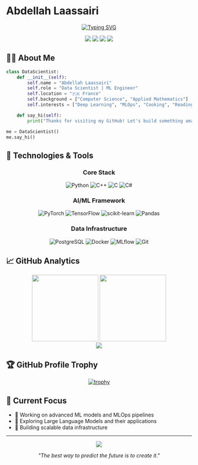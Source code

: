 # Abdellah Laassairi

<div align="center">
  
[![Typing SVG](https://readme-typing-svg.herokuapp.com?font=JetBrains+Mono&weight=600&size=30&duration=3000&pause=800&color=3178C6&width=800&lines=Data+Scientist+%7C+ML+Engineer;Python+%7C+PyTorch+%7C+TensorFlow;Building+the+Future+with+AI)](https://git.io/typing-svg)

[<img src="https://img.shields.io/badge/Portfolio-000000?style=for-the-badge&logo=About.me&logoColor=white" />](https://abdellah-laassairi.github.io/blog/)
[<img src="https://img.shields.io/badge/Gmail-D14836?style=for-the-badge&logo=gmail&logoColor=white" />](mailto:Laassairi.abdellah@gmail.com)
[<img src="https://img.shields.io/badge/Dev.to-0A0A0A?style=for-the-badge&logo=dev.to&logoColor=white" />](https://dev.to/abdellahlaassairi)
[<img src="https://img.shields.io/badge/-Hackerrank-2EC866?style=for-the-badge&logo=HackerRank&logoColor=white" />](https://www.hackerrank.com/laassairi_abdel)

</div>

## 👨‍💻 About Me

```python
class DataScientist:
    def __init__(self):
        self.name = "Abdellah Laassairi"
        self.role = "Data Scientist | ML Engineer"
        self.location = "🇫🇷 France"
        self.background = ["Computer Science", "Applied Mathematics"]
        self.interests = ["Deep Learning", "MLOps", "Cooking", "Reading"]

    def say_hi(self):
        print("Thanks for visiting my GitHub! Let's build something amazing together.")

me = DataScientist()
me.say_hi()
```

## 🔧 Technologies & Tools

<div align="center">

### Core Stack

![Python](https://img.shields.io/badge/Python-3776AB?style=for-the-badge&logo=python&logoColor=white)
![C++](https://img.shields.io/badge/C++-00599C?style=for-the-badge&logo=c%2B%2B&logoColor=white)
![C](https://img.shields.io/badge/C-A8B9CC?style=for-the-badge&logo=c&logoColor=white)
![C#](https://img.shields.io/badge/C%23-239120?style=for-the-badge&logo=c-sharp&logoColor=white)

### AI/ML Framework

![PyTorch](https://img.shields.io/badge/PyTorch-EE4C2C?style=for-the-badge&logo=pytorch&logoColor=white)
![TensorFlow](https://img.shields.io/badge/TensorFlow-FF6F00?style=for-the-badge&logo=tensorflow&logoColor=white)
![scikit-learn](https://img.shields.io/badge/scikit--learn-%23F7931E.svg?style=for-the-badge&logo=scikit-learn&logoColor=white)
![Pandas](https://img.shields.io/badge/pandas-%23150458.svg?style=for-the-badge&logo=pandas&logoColor=white)

### Data Infrastructure

![PostgreSQL](https://img.shields.io/badge/PostgreSQL-316192?style=for-the-badge&logo=postgresql&logoColor=white)
![Docker](https://img.shields.io/badge/Docker-2CA5E0?style=for-the-badge&logo=docker&logoColor=white)
![MLflow](https://img.shields.io/badge/MLflow-0194E2?style=for-the-badge&logo=mlflow&logoColor=white)
![Git](https://img.shields.io/badge/Git-F05032?style=for-the-badge&logo=git&logoColor=white)

</div>

## 📈 GitHub Analytics

<div align="center">
  <img height="180em" src="https://github-readme-stats.vercel.app/api?username=Abdellah-Laassairi&show_icons=true&theme=tokyonight&include_all_commits=true&count_private=true&hide_border=true"/>
  <img height="180em" src="https://github-readme-stats.vercel.app/api/top-langs/?username=Abdellah-Laassairi&layout=compact&langs_count=8&theme=tokyonight&hide_border=true"/>
</div>

<div align="center">
  <img src="https://github-readme-streak-stats.herokuapp.com/?user=Abdellah-Laassairi&theme=tokyonight&hide_border=true" />
</div>

## 🏆 GitHub Profile Trophy

<div align="center">
  
[![trophy](https://github-profile-trophy.vercel.app/?username=Abdellah-Laassairi&theme=tokyonight&column=4&margin-w=15&margin-h=15&no-frame=true)](https://github.com/ryo-ma/github-profile-trophy)

</div>

## 🚀 Current Focus

- 🔭 Working on advanced ML models and MLOps pipelines
- 🌱 Exploring Large Language Models and their applications
- 🎯 Building scalable data infrastructure

---

<div align="center">
  
![](https://komarev.com/ghpvc/?username=abdellah-laassairi&color=blueviolet&style=for-the-badge)

_"The best way to predict the future is to create it."_

</div>
